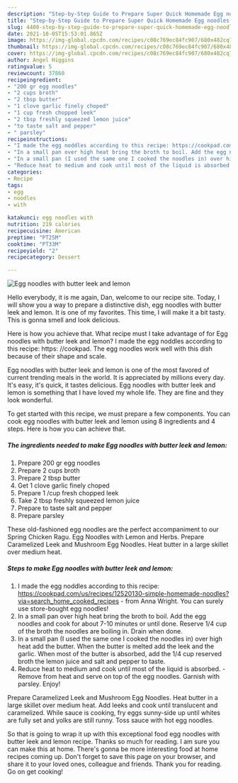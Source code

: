 ```yaml
---
description: "Step-by-Step Guide to Prepare Super Quick Homemade Egg noodles with butter leek and lemon"
title: "Step-by-Step Guide to Prepare Super Quick Homemade Egg noodles with butter leek and lemon"
slug: 4400-step-by-step-guide-to-prepare-super-quick-homemade-egg-noodles-with-butter-leek-and-lemon
date: 2021-10-05T15:53:01.865Z
image: https://img-global.cpcdn.com/recipes/c08c769ec84fc907/680x482cq70/egg-noodles-with-butter-leek-and-lemon-recipe-main-photo.jpg
thumbnail: https://img-global.cpcdn.com/recipes/c08c769ec84fc907/680x482cq70/egg-noodles-with-butter-leek-and-lemon-recipe-main-photo.jpg
cover: https://img-global.cpcdn.com/recipes/c08c769ec84fc907/680x482cq70/egg-noodles-with-butter-leek-and-lemon-recipe-main-photo.jpg
author: Angel Higgins
ratingvalue: 5
reviewcount: 37860
recipeingredient:
- "200 gr egg noodles"
- "2 cups broth"
- "2 tbsp butter"
- "1 clove garlic finely choped"
- "1 cup fresh chopped leek"
- "2 tbsp freshly squeezed lemon juice"
- "to taste salt and pepper"
- " parsley"
recipeinstructions:
- "I made the egg noddles according to this recipe: https://cookpad.com/us/recipes/12520130-simple-homemade-noodles?via=search_home_cooked_recipes from Anna Wright. You can surely use store-bought egg noodles!"
- "In a small pan over high heat bring the broth to boil. Add the egg noodles and cook for about 7-10 minutes or until done. Reserve 1/4 cup of the broth the noodles are boiling in. Drain when done."
- "In a small pan (I used the same one I cooked the noodles in) over high heat add the butter. When the butter is melted add the leek and the garlic. When most of the butter is absorbed, add the 1/4 cup reserved broth the lemon juice and salt and pepper to taste."
- "Reduce heat to medium and cook until most of the liquid is absorbed. Remove from heat and serve on top of the egg noodles. Garnish with parsley. Enjoy!"
categories:
- Recipe
tags:
- egg
- noodles
- with

katakunci: egg noodles with 
nutrition: 219 calories
recipecuisine: American
preptime: "PT25M"
cooktime: "PT33M"
recipeyield: "2"
recipecategory: Dessert

---
```



![Egg noodles with butter leek and lemon](https://img-global.cpcdn.com/recipes/c08c769ec84fc907/680x482cq70/egg-noodles-with-butter-leek-and-lemon-recipe-main-photo.jpg)

Hello everybody, it is me again, Dan, welcome to our recipe site. Today, I will show you a way to prepare a distinctive dish, egg noodles with butter leek and lemon. It is one of my favorites. This time, I will make it a bit tasty. This is gonna smell and look delicious.

Here is how you achieve that. What recipe must I take advantage of for Egg noodles with butter leek and lemon? I made the egg noddles according to this recipe: https: //cookpad. The egg noodles work well with this dish because of their shape and scale.

Egg noodles with butter leek and lemon is one of the most favored of current trending meals in the world. It is appreciated by millions every day. It's easy, it's quick, it tastes delicious. Egg noodles with butter leek and lemon is something that I have loved my whole life. They are fine and they look wonderful.


To get started with this recipe, we must prepare a few components. You can cook egg noodles with butter leek and lemon using 8 ingredients and 4 steps. Here is how you can achieve that.

<!--inarticleads1-->

##### The ingredients needed to make Egg noodles with butter leek and lemon:

1. Prepare 200 gr egg noodles
1. Prepare 2 cups broth
1. Prepare 2 tbsp butter
1. Get 1 clove garlic finely choped
1. Prepare 1 /cup fresh chopped leek
1. Take 2 tbsp freshly squeezed lemon juice
1. Prepare to taste salt and pepper
1. Prepare  parsley


These old-fashioned egg noodles are the perfect accompaniment to our Spring Chicken Ragu. Egg Noodles with Lemon and Herbs. Prepare Caramelized Leek and Mushroom Egg Noodles. Heat butter in a large skillet over medium heat. 

<!--inarticleads2-->

##### Steps to make Egg noodles with butter leek and lemon:

1. I made the egg noddles according to this recipe: https://cookpad.com/us/recipes/12520130-simple-homemade-noodles?via=search_home_cooked_recipes - from Anna Wright. You can surely use store-bought egg noodles!
1. In a small pan over high heat bring the broth to boil. Add the egg noodles and cook for about 7-10 minutes or until done. Reserve 1/4 cup of the broth the noodles are boiling in. Drain when done.
1. In a small pan (I used the same one I cooked the noodles in) over high heat add the butter. When the butter is melted add the leek and the garlic. When most of the butter is absorbed, add the 1/4 cup reserved broth the lemon juice and salt and pepper to taste.
1. Reduce heat to medium and cook until most of the liquid is absorbed. - Remove from heat and serve on top of the egg noodles. Garnish with parsley. Enjoy!


Prepare Caramelized Leek and Mushroom Egg Noodles. Heat butter in a large skillet over medium heat. Add leeks and cook until translucent and caramelized. While sauce is cooking, fry eggs sunny-side up until whites are fully set and yolks are still runny. Toss sauce with hot egg noodles. 

So that is going to wrap it up with this exceptional food egg noodles with butter leek and lemon recipe. Thanks so much for reading. I am sure you can make this at home. There's gonna be more interesting food at home recipes coming up. Don't forget to save this page on your browser, and share it to your loved ones, colleague and friends. Thank you for reading. Go on get cooking!
